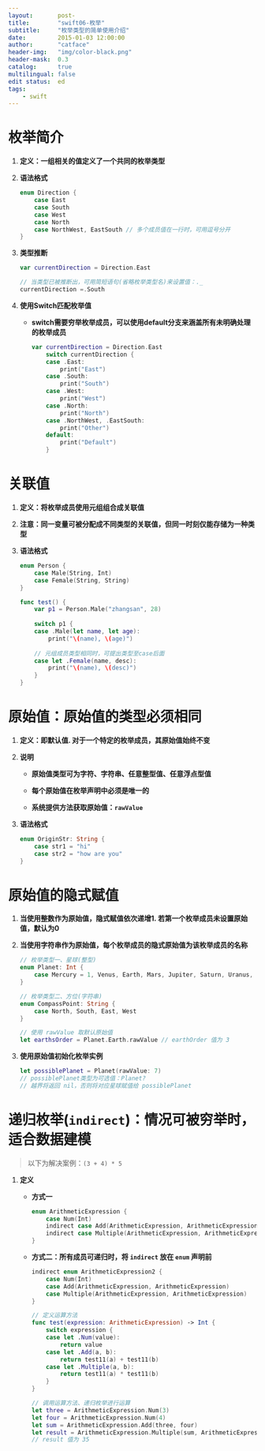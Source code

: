```yaml
---
layout:       post-
title:        "swift06-枚举"
subtitle:     "枚举类型的简单使用介绍"
date:         2015-01-03 12:00:00
author:       "catface"
header-img:   "img/color-black.png"
header-mask:  0.3
catalog:      true
multilingual: false
edit status:  ed
tags:
    - swift
---
```


# 枚举简介

1. **定义：一组相关的值定义了一个共同的枚举类型**

2. **语法格式**

	``` swift
	enum Direction {
	    case East
	    case South
	    case West
	    case North
	    case NorthWest, EastSouth // 多个成员值在一行时，可用逗号分开
	}
	```

3. **类型推断**

	``` swift
	var currentDirection = Direction.East 
	
	// 当类型已被推断出，可用简短语句(省略枚举类型名)来设置值：._
	currentDirection =.South
	```

4. **使用Switch匹配枚举值**

	- **switch需要穷举枚举成员，可以使用default分支来涵盖所有未明确处理的枚举成员**

		``` swift
		var currentDirection = Direction.East		    
		    switch currentDirection {
		    case .East:
		        print("East")
		    case .South:
		        print("South")
		    case .West:
		        print("West")
		    case .North:
		        print("North")
		    case .NorthWest, .EastSouth:
		        print("Other")
		    default:
		        print("Default")
		    }
		```

# 关联值

1. **定义：将枚举成员使用元组组合成关联值**

2. **注意：同一变量可被分配成不同类型的关联值，但同一时刻仅能存储为一种类型**

3. **语法格式**

	``` swift
	enum Person {
	    case Male(String, Int)
	    case Female(String, String)
	}

	func test() {
	    var p1 = Person.Male("zhangsan", 28)
	    
	    switch p1 {
	    case .Male(let name, let age):
	        print("\(name), \(age)")
	        
		// 元组成员类型相同时，可提出类型至case后面
	    case let .Female(name, desc): 
	        print("\(name), \(desc)")
	    }
	}
	```

# 原始值：原始值的类型必须相同

1. **定义：即默认值. 对于一个特定的枚举成员，其原始值始终不变**

2. **说明**
	
	- **原始值类型可为字符、字符串、任意整型值、任意浮点型值**

	- **每个原始值在枚举声明中必须是唯一的**

	- **系统提供方法获取原始值：`rawValue`**

3. **语法格式**

	``` swift
	enum OriginStr: String {
	    case str1 = "hi"
	    case str2 = "how are you"
	}
	```

# 原始值的隐式赋值

1. **当使用整数作为原始值，隐式赋值依次递增1. 若第一个枚举成员未设置原始值，默认为0**

2. **当使用字符串作为原始值，每个枚举成员的隐式原始值为该枚举成员的名称**

	``` swift
	// 枚举类型一、星球(整型)
	enum Planet: Int {
	    case Mercury = 1, Venus, Earth, Mars, Jupiter, Saturn, Uranus, Neptune
	}
	
	// 枚举类型二、方位(字符串)
	enum CompassPoint: String {
	    case North, South, East, West
	}

	// 使用 rawValue 取默认原始值
	let earthsOrder = Planet.Earth.rawValue // earthOrder 值为 3
	```

3. **使用原始值初始化枚举实例**

	``` swift
	let possiblePlanet = Planet(rawValue: 7)
	// possiblePlanet类型为可选值：Planet?
	// 越界将返回 nil，否则将对应星球赋值给 possiblePlanet
	```

# 递归枚举(`indirect`)：情况可被穷举时，适合数据建模

>以下为解决案例：`(3 + 4) * 5`

1. **定义**

	- **方式一**
		``` swift
		enum ArithmeticExpression {
		    case Num(Int)
		    indirect case Add(ArithmeticExpression, ArithmeticExpression)
		    indirect case Multiple(ArithmeticExpression, ArithmeticExpression)
		}
		```

	- **方式二：所有成员可递归时，将 `indirect` 放在 `enum` 声明前**
		``` swift
		indirect enum ArithmeticExpression2 {
		    case Num(Int)
		    case Add(ArithmeticExpression, ArithmeticExpression)
		    case Multiple(ArithmeticExpression, ArithmeticExpression)
		}
		```

		``` swift
		// 定义运算方法
		func test(expression: ArithmeticExpression) -> Int {
		    switch expression {
		    case let .Num(value):
		        return value
		    case let .Add(a, b):
		        return test11(a) + test11(b)
		    case let .Multiple(a, b):
		        return test11(a) * test11(b)
		    }
		}
		```

		``` swift
		// 调用运算方法、递归枚举进行运算
		let three = ArithmeticExpression.Num(3)
		let four = ArithmeticExpression.Num(4)
		let sum = ArithmeticExpression.Add(three, four)
		let result = ArithmeticExpression.Multiple(sum, ArithmeticExpression.Num(5))
		// result 值为 35
		```